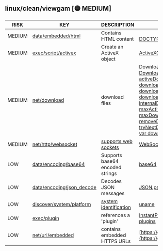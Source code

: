 ## linux/clean/viewgam [🟡 MEDIUM]

|  RISK  |                                                                 KEY                                                                 |                                 DESCRIPTION                                 |                                                                                                                                                                                                                                                                                                                                                                                                                                                                                       EVIDENCE                                                                                                                                                                                                                                                                                                                                                                                                                                                                                       |
|--------|-------------------------------------------------------------------------------------------------------------------------------------|-----------------------------------------------------------------------------|--------------------------------------------------------------------------------------------------------------------------------------------------------------------------------------------------------------------------------------------------------------------------------------------------------------------------------------------------------------------------------------------------------------------------------------------------------------------------------------------------------------------------------------------------------------------------------------------------------------------------------------------------------------------------------------------------------------------------------------------------------------------------------------------------------------------------------------------------------------------------------------------------------------------------------------------------------------------------------------|
| MEDIUM | [data/embedded/html](https://github.com/chainguard-dev/malcontent/blob/main/rules/data/embedded/embedded-html.yara#html)            | Contains HTML content                                                       | [<html>](https://github.com/search?q=%3Chtml%3E&type=code)<br>[DOCTYPE html](https://github.com/search?q=DOCTYPE+html&type=code)                                                                                                                                                                                                                                                                                                                                                                                                                                                                                                                                                                                                                                                                                                                                                                                                                                                     |
| MEDIUM | [exec/script/activex](https://github.com/chainguard-dev/malcontent/blob/main/rules/exec/script/activex.yara#ActiveXObject)          | Create an ActiveX object                                                    | [ActiveXObject](https://github.com/search?q=ActiveXObject&type=code)                                                                                                                                                                                                                                                                                                                                                                                                                                                                                                                                                                                                                                                                                                                                                                                                                                                                                                                 |
| MEDIUM | [net/download](https://github.com/chainguard-dev/malcontent/blob/main/rules/net/download/download.yara#download)                    | download files                                                              | [Download manager stalled](https://github.com/search?q=Download+manager+stalled&type=code)<br>[DownloadManager](https://github.com/search?q=DownloadManager&type=code)<br>[activeDownloads](https://github.com/search?q=activeDownloads&type=code)<br>[downloadCount--](https://github.com/search?q=downloadCount--&type=code)<br>[downloadStartTimer](https://github.com/search?q=downloadStartTimer&type=code)<br>[downloading](https://github.com/search?q=downloading&type=code)<br>[internalDownloadCount-](https://github.com/search?q=internalDownloadCount-&type=code)<br>[maxActiveDownloads](https://github.com/search?q=maxActiveDownloads&type=code)<br>[maxDownloads](https://github.com/search?q=maxDownloads&type=code)<br>[removeDownload](https://github.com/search?q=removeDownload&type=code)<br>[tryNextDownload](https://github.com/search?q=tryNextDownload&type=code)<br>[var downloadCallbacks](https://github.com/search?q=var+downloadCallbacks&type=code) |
| MEDIUM | [net/http/websocket](https://github.com/chainguard-dev/malcontent/blob/main/rules/net/http/websocket.yara#websocket)                | [supports web sockets](https://www.rfc-editor.org/rfc/rfc6455)              | [WebSocket](https://github.com/search?q=WebSocket&type=code)                                                                                                                                                                                                                                                                                                                                                                                                                                                                                                                                                                                                                                                                                                                                                                                                                                                                                                                         |
| LOW    | [data/encoding/base64](https://github.com/chainguard-dev/malcontent/blob/main/rules/data/encoding/base64.yara#b64)                  | Supports base64 encoded strings                                             | [base64](https://github.com/search?q=base64&type=code)                                                                                                                                                                                                                                                                                                                                                                                                                                                                                                                                                                                                                                                                                                                                                                                                                                                                                                                               |
| LOW    | [data/encoding/json_decode](https://github.com/chainguard-dev/malcontent/blob/main/rules/data/encoding/json-decode.yara#jsondecode) | Decodes JSON messages                                                       | [JSON.parse](https://github.com/search?q=JSON.parse&type=code)                                                                                                                                                                                                                                                                                                                                                                                                                                                                                                                                                                                                                                                                                                                                                                                                                                                                                                                       |
| LOW    | [discover/system/platform](https://github.com/chainguard-dev/malcontent/blob/main/rules/discover/system/platform.yara#uname)        | [system identification](https://man7.org/linux/man-pages/man1/uname.1.html) | [uname](https://github.com/search?q=uname&type=code)                                                                                                                                                                                                                                                                                                                                                                                                                                                                                                                                                                                                                                                                                                                                                                                                                                                                                                                                 |
| LOW    | [exec/plugin](https://github.com/chainguard-dev/malcontent/blob/main/rules/exec/plugin/plugin.yara#plugin)                          | references a 'plugin'                                                       | [InstantPluginATXCtrl](https://github.com/search?q=InstantPluginATXCtrl&type=code)<br>[plugins](https://github.com/search?q=plugins&type=code)                                                                                                                                                                                                                                                                                                                                                                                                                                                                                                                                                                                                                                                                                                                                                                                                                                       |
| LOW    | [net/url/embedded](https://github.com/chainguard-dev/malcontent/blob/main/rules/net/url/embedded.yara#https_url)                    | contains embedded HTTPS URLs                                                | [https://github.com/x3dom/x3dom/tree/](https://github.com/x3dom/x3dom/tree/)                                                                                                                                                                                                                                                                                                                                                                                                                                                                                                                                                                                                                                                                                                                                                                                                                                                                                                         |

